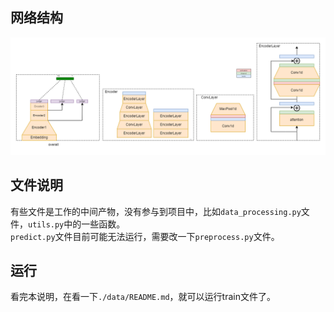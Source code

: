 ## 网络结构  
![](./pictures/H-ProbAttention.drawio.png)

## 文件说明 
有些文件是工作的中间产物，没有参与到项目中，比如`data_processing.py`文件，`utils.py`中的一些函数。  
`predict.py`文件目前可能无法运行，需要改一下`preprocess.py`文件。  

## 运行  
看完本说明，在看一下`./data/README.md`，就可以运行train文件了。